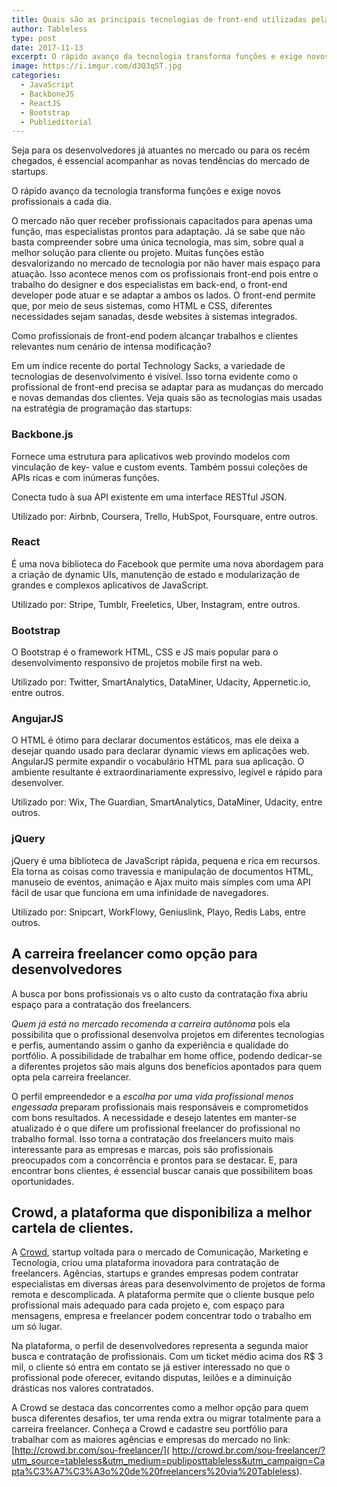```yaml
---
title: Quais são as principais tecnologias de front-end utilizadas pelas startups
author: Tableless
type: post
date: 2017-11-13
excerpt: O rápido avanço da tecnologia transforma funções e exige novos profissionais a cada dia.
image: https://i.imgur.com/d3Q3qST.jpg
categories:
  - JavaScript
  - BackboneJS
  - ReactJS
  - Bootstrap
  - Publieditorial
---
```


Seja para os desenvolvedores já atuantes no mercado ou para os recém chegados, é
essencial acompanhar as novas tendências do mercado de startups.

O rápido avanço da tecnologia transforma funções e exige novos profissionais a cada dia.

O mercado não quer receber profissionais capacitados para apenas uma função,
mas especialistas prontos para adaptação. Já se sabe que não basta compreender sobre
uma única tecnologia, mas sim, sobre qual a melhor solução para cliente ou projeto.
Muitas funções estão desvalorizando no mercado de tecnologia por não haver mais
espaço para atuação. Isso acontece menos com os profissionais front-end pois entre o
trabalho do designer e dos especialistas em back-end, o front-end developer pode atuar e
se adaptar a ambos os lados. O front-end permite que, por meio de seus sistemas, como
HTML e CSS, diferentes necessidades sejam sanadas, desde websites à sistemas
integrados.

Como profissionais de front-end podem alcançar trabalhos e clientes relevantes num
cenário de intensa modificação?

Em um índice recente do portal Technology Sacks, a variedade de tecnologias de
desenvolvimento é visível. Isso torna evidente como o profissional de front-end precisa se
adaptar para as mudanças do mercado e novas demandas dos clientes.
Veja quais são as tecnologias mais usadas na estratégia de programação das startups:

### Backbone.js

Fornece uma estrutura para aplicativos web provindo modelos com vinculação de key-
value e custom events. Também possui coleções de APIs ricas e com inúmeras funções.

Conecta tudo à sua API existente em uma interface RESTful JSON.

Utilizado por: Airbnb, Coursera, Trello, HubSpot, Foursquare, entre outros.


### React

É uma nova biblioteca do Facebook que permite uma nova abordagem para a criação de
dynamic UIs, manutenção de estado e modularização de grandes e complexos aplicativos
de JavaScript.

Utilizado por: Stripe, Tumblr, Freeletics, Uber, Instagram, entre outros.

### Bootstrap

O Bootstrap é o framework HTML, CSS e JS mais popular para o desenvolvimento
responsivo de projetos mobile first na web.

Utilizado por: Twitter, SmartAnalytics, DataMiner, Udacity, Appernetic.io, entre outros.

### AngujarJS

O HTML é ótimo para declarar documentos estáticos, mas ele deixa a desejar quando
usado para declarar dynamic views em aplicações web. AngularJS permite expandir o
vocabulário HTML para sua aplicação. O ambiente resultante é extraordinariamente
expressivo, legível e rápido para desenvolver.

Utilizado por: Wix, The Guardian, SmartAnalytics, DataMiner, Udacity, entre outros.

### jQuery

jQuery é uma biblioteca de JavaScript rápida, pequena e rica em recursos. Ela torna as
coisas como travessia e manipulação de documentos HTML, manuseio de eventos,
animação e Ajax muito mais simples com uma API fácil de usar que funciona em uma
infinidade de navegadores.

Utilizado por: Snipcart, WorkFlowy, Geniuslink, Playo, Redis Labs, entre outros.


## A carreira freelancer como opção para desenvolvedores

A busca por bons profissionais vs o alto custo da contratação fixa abriu espaço para a
contratação dos freelancers.

*Quem já está no mercado recomenda a carreira autônoma* pois ela possibilita que o
profissional desenvolva projetos em diferentes tecnologias e perfis, aumentando assim o
ganho da experiência e qualidade do portfólio. A possibilidade de trabalhar em home
office, podendo dedicar-se a diferentes projetos são mais alguns dos benefícios
apontados para quem opta pela carreira freelancer.

O perfil empreendedor e a *escolha por uma vida profissional menos engessada*
preparam profissionais mais responsáveis e comprometidos com bons resultados.
A necessidade e desejo latentes em manter-se atualizado é o que difere um profissional
freelancer do profissional no trabalho formal. Isso torna a contratação dos freelancers
muito mais interessante para as empresas e marcas, pois são profissionais preocupados
com a concorrência e prontos para se destacar.
E, para encontrar bons clientes, é essencial buscar canais que possibilitem boas
oportunidades.

## Crowd, a plataforma que disponibiliza a melhor cartela de clientes.

A [Crowd]( http://crowd.br.com/sou-freelancer/?utm_source=tableless&utm_medium=publiposttableless&utm_campaign=Capta%C3%A7%C3%A3o%20de%20freelancers%20via%20Tableless), startup voltada para o mercado de Comunicação, Marketing e Tecnologia, criou
uma plataforma inovadora para contratação de freelancers. Agências, startups e grandes
empresas podem contratar especialistas em diversas áreas para desenvolvimento de
projetos de forma remota e descomplicada.
A plataforma permite que o cliente busque pelo profissional mais adequado para cada
projeto e, com espaço para mensagens, empresa e freelancer podem concentrar todo o
trabalho em um só lugar.

Na plataforma, o perfil de desenvolvedores representa a segunda maior busca e
contratação de profissionais. Com um ticket médio acima dos R$ 3 mil, o cliente só
entra em contato se já estiver interessado no que o profissional pode oferecer, evitando
disputas, leilões e a diminuição drásticas nos valores contratados.

A Crowd se destaca das concorrentes como a melhor opção para quem busca diferentes
desafios, ter uma renda extra ou migrar totalmente para a carreira freelancer. Conheça a
Crowd e cadastre seu portfólio para trabalhar com as maiores agências e empresas do
mercado no link: [http://crowd.br.com/sou-freelancer/]( http://crowd.br.com/sou-freelancer/?utm_source=tableless&utm_medium=publiposttableless&utm_campaign=Capta%C3%A7%C3%A3o%20de%20freelancers%20via%20Tableless).